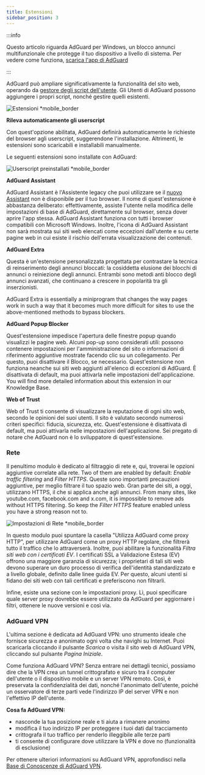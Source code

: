 ```yaml
---
title: Estensioni
sidebar_position: 3
---
```


:::info

Questo articolo riguarda AdGuard per Windows, un blocco annunci multifunzionale che protegge il tuo dispositivo a livello di sistema. Per vedere come funziona, [scarica l'app di AdGuard](https://agrd.io/download-kb-adblock)

:::

AdGuard può ampliare significativamente la funzionalità del sito web, operando da [gestore degli script dell'utente](/general/userscripts). Gli Utenti di AdGuard possono aggiungere i propri script, nonché gestire quelli esistenti.

![Estensioni \*mobile\_border](https://cdn.adtidy.org/content/kb/ad_blocker/windows/overview/userscripts.png)

**Rileva automaticamente gli userscript**

Con quest'opzione abilitata, AdGuard definirà automaticamente le richieste del browser agli userscript, suggerendone l'installazione. Altrimenti, le estensioni sono scaricabili e installabili manualmente.

Le seguenti estensioni sono installate con AdGuard:

![Userscript preinstallati \*mobile\_border](https://cdn.adtidy.org/content/kb/ad_blocker/windows/overview/preinstalled-userscripts.png)

**AdGuard Assistant**

AdGuard Assistant è l'Assistente legacy che puoi utilizzare se il [nuovo Assistant](/adguard-for-windows/browser-assistant.md) non è disponibile per il tuo browser. Il nome di quest'estensione è abbastanza deliberato: effettivamente, assiste l'utente nella modifica delle impostazioni di base di AdGuard, direttamente sul browser, senza dover aprire l'app stessa. AdGuard Assistant funziona con tutti i browser compatibili con Microsoft Windows. Inoltre, l'icona di AdGuard Assistant non sarà mostrata sui siti web elencati come eccezioni dall'utente e su certe pagine web in cui esiste il rischio dell'errata visualizzazione dei contenuti.

**AdGuard Extra**

Questa è un'estensione personalizzata progettata per contrastare la tecnica di reinserimento degli annunci bloccati: la cosiddetta elusione dei blocchi di annunci o reiniezione degli annunci. Entrambi sono metodi anti blocco degli annunci avanzati, che continuano a crescere in popolarità tra gli inserzionisti.

AdGuard Extra is essentially a miniprogram that changes the way pages work in such a way that it becomes much more difficult for sites to use the above-mentioned methods to bypass blockers.

**AdGuard Popup Blocker**

Quest'estensione impedisce l'apertura delle finestre popup quando visualizzi le pagine web. Alcuni pop-up sono considerati utili: possono contenere impostazioni per l'amministrazione del sito o informazioni di riferimento aggiuntive mostrate facendo clic su un collegamento. Per questo, puoi disattivare il Blocco, se necessario. Quest'estensione non funziona neanche sui siti web aggiunti all'elenco di eccezioni di AdGuard. È disattivata di default, ma puoi attivarla nelle impostazioni dell'applicazione. You will find more detailed information about this extension in our Knowledge Base.

**Web of Trust**

Web of Trust ti consente di visualizzare la reputazione di ogni sito web, secondo le opinioni dei suoi utenti. Il sito è valutato secondo numerosi criteri specifici: fiducia, sicurezza, etc. Quest'estensione è disattivata di default, ma puoi attivarla nelle impostazioni dell'applicazione. Sei pregato di notare che AdGuard non è lo sviluppatore di quest'estensione.

### Rete

Il penultimo modulo è dedicato al filtraggio di rete e, qui, troverai le opzioni aggiuntive correlate alla rete. Two of them are enabled by default: _Enable traffic filtering_ and _Filter HTTPS_. Queste sono importanti precauzioni aggiuntive, per meglio filtrare il tuo spazio web. Gran parte dei siti, a oggi, utilizzano HTTPS, il che si applica anche agli annunci. From many sites, like youtube.com, facebook.com and x.com, it is impossible to remove ads without HTTPS filtering. So keep the _Filter HTTPS_ feature enabled unless you have a strong reason not to.

![Impostazioni di Rete \*mobile\_border](https://cdn.adtidy.org/content/kb/ad_blocker/windows/overview/network-settings.png)

In questo modulo puoi spuntare la casella "Utilizza AdGuard come proxy HTTP", per utilizzare AdGuard come un proxy HTTP regolare, che filtrerà tutto il traffico che lo attraverserà. Inoltre, puoi abilitare la funzionalità _Filtra siti web con i certificati EV_. I certificati SSL a Validazione Estesa (EV) offrono una maggiore garanzia di sicurezza; i proprietari di tali siti web devono superare un duro processo di verifica dell'identità standardizzato e a livello globale, definito dalle linee guida EV. Per questo, alcuni utenti si fidano dei siti web con tali certificati e preferiscono non filtrarli.

Infine, esiste una sezione con le impostazioni proxy. Lì, puoi specificare quale server proxy dovrebbe essere utilizzato da AdGuard per aggiornare i filtri, ottenere le nuove versioni e così via.

### AdGuard VPN

L'ultima sezione è dedicata ad AdGuard VPN: uno strumento ideale che fornisce sicurezza e anonimato ogni volta che navighi su Internet. Puoi scaricarla cliccando il pulsante _Scarica_ o visita il sito web di AdGuard VPN, cliccando sul pulsante _Pagina Iniziale_.

Come funziona AdGuard VPN? Senza entrare nei dettagli tecnici, possiamo dire che la VPN crea un tunnel crittografato e sicuro tra il computer dell'utente o il dispositivo mobile e un server VPN remoto. Così, è preservata la confidenzialità dei dati, nonché l'anonimato dell'utente, poiché un osservatore di terze parti vede l'indirizzo IP del server VPN e non l'effettivo IP dell'utente.

**Cosa fa AdGuard VPN:**

- nasconde la tua posizione reale e ti aiuta a rimanere anonimo
- modifica il tuo indirizzo IP per proteggere i tuoi dati dal tracciamento
- crittografa il tuo traffico per renderlo illeggibile alle terze parti
- ti consente di configurare dove utilizzare la VPN e dove no (funzionalità di esclusione)

Per ottenere ulteriori informazioni su AdGuard VPN, approfondisci nella [Base di Conoscenze di AdGuard VPN](https://adguard-vpn.com/kb/).
